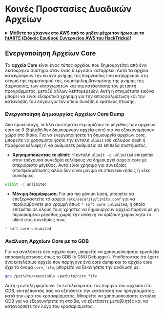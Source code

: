 # Κοινές Προστασίες Δυαδικών Αρχείων

<details>

<summary><strong>Μάθετε το χάκινγκ στο AWS από το μηδέν μέχρι τον ήρωα με το</strong> <a href="https://training.hacktricks.xyz/courses/arte"><strong>htARTE (Ειδικός Ερυθρού Συνεργείου AWS του HackTricks)</strong></a><strong>!</strong></summary>

Άλλοι τρόποι υποστήριξης του HackTricks:

* Αν θέλετε να δείτε την **εταιρεία σας διαφημισμένη στο HackTricks** ή να **κατεβάσετε το HackTricks σε μορφή PDF** ελέγξτε τα [**ΣΧΕΔΙΑ ΣΥΝΔΡΟΜΗΣ**](https://github.com/sponsors/carlospolop)!
* Αποκτήστε το [**επίσημο PEASS & HackTricks swag**](https://peass.creator-spring.com)
* Ανακαλύψτε [**την Οικογένεια PEASS**](https://opensea.io/collection/the-peass-family), τη συλλογή μας από αποκλειστικά [**NFTs**](https://opensea.io/collection/the-peass-family)
* **Εγγραφείτε στη** 💬 [**ομάδα Discord**](https://discord.gg/hRep4RUj7f) ή στη [**ομάδα τηλεγραφήματος**](https://t.me/peass) ή **ακολουθήστε** μας στο **Twitter** 🐦 [**@hacktricks\_live**](https://twitter.com/hacktricks\_live)**.**
* **Μοιραστείτε τα χάκινγκ κόλπα σας υποβάλλοντας PRs στα** [**HackTricks**](https://github.com/carlospolop/hacktricks) και [**HackTricks Cloud**](https://github.com/carlospolop/hacktricks-cloud) αποθετήρια στο GitHub.

</details>

## Ενεργοποίηση Αρχείων Core

Τα **αρχεία Core** είναι ένας τύπος αρχείου που δημιουργείται από ένα λειτουργικό σύστημα όταν ένας διεργασία καταρρέει. Αυτά τα αρχεία καταγράφουν την εικόνα μνήμης της διεργασίας που κατέρρευσε στη στιγμή της τερματισμού της, συμπεριλαμβανομένης της μνήμης της διεργασίας, των καταχωρητών και της κατάστασης του μετρητή προγράμματος, μεταξύ άλλων λεπτομερειών. Αυτή η στιγμιότυπη εικόνα μπορεί να είναι εξαιρετικά χρήσιμη για την αποσφαλμάτωση και την κατανόηση του λόγου για τον οποίο συνέβη ο κρατικός πτώσης.

### **Ενεργοποίηση Δημιουργίας Αρχείων Core Dump**

Από προεπιλογή, πολλά συστήματα περιορίζουν το μέγεθος των αρχείων core σε 0 (δηλαδή δεν δημιουργούν αρχεία core) για να εξοικονομήσουν χώρο στο δίσκο. Για να ενεργοποιήσετε τη δημιουργία αρχείων core, μπορείτε να χρησιμοποιήσετε την εντολή `ulimit` (σε κέλυφος bash ή παρόμοια κέλυφη) ή να ρυθμίσετε ρυθμίσεις σε επίπεδο συστήματος.

* **Χρησιμοποιώντας το ulimit**: Η εντολή `ulimit -c unlimited` επιτρέπει στην τρέχουσα συνεδρία κελύφους να δημιουργεί αρχεία core με απεριόριστο μέγεθος. Αυτό είναι χρήσιμο για συνεδρίες αποσφαλμάτωσης αλλά δεν είναι μόνιμο σε επανεκκινήσεις ή νέες συνεδρίες.
```bash
ulimit -c unlimited
```
* **Μόνιμη διαμόρφωση**: Για μια πιο μόνιμη λύση, μπορείτε να επεξεργαστείτε το αρχείο `/etc/security/limits.conf` για να περιλαμβάνετε μια γραμμή όπως `* soft core unlimited`, η οποία επιτρέπει σε όλους τους χρήστες να δημιουργούν αρχεία πυρήνα με μη περιορισμένο μέγεθος χωρίς την ανάγκη να ορίζουν χειροκίνητα το ulimit στις συνεδρίες τους.
```markdown
* soft core unlimited
```
### **Ανάλυση Αρχείων Core με το GDB**

Για να αναλύσετε ένα αρχείο core, μπορείτε να χρησιμοποιήσετε εργαλεία αποσφαλμάτωσης όπως το GDB (ο GNU Debugger). Υποθέτοντας ότι έχετε ένα εκτελέσιμο αρχείο που παρήγαγε ένα core dump και το αρχείο core έχει το όνομα `core_file`, μπορείτε να ξεκινήσετε την ανάλυση με:
```bash
gdb /path/to/executable /path/to/core_file
```
Αυτή η εντολή φορτώνει το εκτελέσιμο και τον πυρήνα του αρχείου στο GDB, επιτρέποντάς σας να εξετάσετε την κατάσταση του προγράμματος κατά την ώρα του κρασαρίσματος. Μπορείτε να χρησιμοποιήσετε εντολές GDB για να εξερευνήσετε τη στοίβα, να εξετάσετε μεταβλητές και να κατανοήσετε τον λόγο του κρασαρίσματος.
